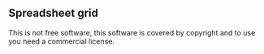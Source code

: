 ## Spreadsheet grid

This is not free software, this software is covered by copyright and to use you need a commercial license.